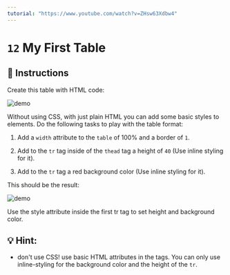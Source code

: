 ```yaml
---
tutorial: "https://www.youtube.com/watch?v=ZHsw63Xdbw4"
---
```


# `12` My First Table

## 📝 Instructions

Create this table with HTML code:

![demo](https://github.com/4GeeksAcademy/html-tutorial-exercises-course/blob/master/.learn/assets/12-my-first-table-0.png?raw=true)

Without using CSS, with just plain HTML you can add some basic styles to elements.
Do the following tasks to play with the table format:

1. Add a `width` attribute to the `table` of 100% and a border of `1`.

2. Add to the `tr` tag inside of the `thead` tag a height of `40` (Use inline styling for it).

3. Add to the `tr` tag a red background color (Use inline styling for it).

This should be the result:

![demo](https://github.com/4GeeksAcademy/html-tutorial-exercises-course/blob/master/.learn/assets/12-my-first-table.png?raw=true)

Use the style attribute inside the first tr tag to set height and background color.

## 💡 Hint:

+ don't use CSS! use basic HTML attributes in the tags. You can only use inline-styling for the background color and the height of the `tr`.
